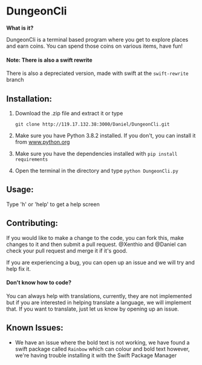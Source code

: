 # DungeonCli
**What is it?**

DungeonCli is a terminal based program where you get to explore
places and earn coins. You can spend those coins on various items,
have fun!

#### Note: There is also a swift rewrite
There is also a depreciated	version, made with swift at the `swift-rewrite` branch

## Installation:
1. Download the .zip file and extract it or type

	`git clone http://119.17.132.38:3000/Daniel/DungeonCli.git`
2. Make sure you have Python 3.8.2 installed. If you don't, you
can install it from www.python.org
3. Make sure you have the dependencies installed with `pip install requirements`
4. Open the terminal in the directory and type `python DungeonCli.py`

## Usage:
Type 'h' or 'help' to get a help screen



## Contributing:
If you would like to make a change to the code, you can fork this, make changes
to it and then submit a pull request. @Xenthio and @Daniel can check your pull
request and merge it if it's good.

If you are experiencing a bug, you can open up an issue and we will try and help
fix it.

#### Don't know how to code?
You can always help with translations, currently, they are not implemented
but if you are interested in helping translate a language, we will implement
that. If you want to translate, just let us know by opening up an issue.



## Known Issues:
- We have an issue where the bold text is not working, we have found a swift package
called `Rainbow` which can colour and bold text however, we're having trouble
installing it with the Swift Package Manager
